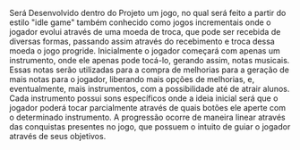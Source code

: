 Será Desenvolvido dentro do Projeto um jogo, no qual será feito a partir do estilo "idle game" também conhecido como jogos incrementais onde o jogador evolui através de uma moeda de troca, que pode ser recebida de diversas formas, passando assim através do recebimento e troca dessa moeda o jogo progride. Inicialmente o jogador começará com apenas um instrumento, onde ele apenas pode tocá-lo, gerando assim, notas musicais. Essas notas serão utilizadas para a compra de melhorias para a geração de mais notas para o jogador, liberando mais opções de melhorias, e, eventualmente, mais instrumentos, com a possibilidade até de atrair alunos. Cada instrumento possui sons específicos onde a ideia inicial será que o jogador poderá tocar parcialmente através de quais botões ele aperte com o determinado instrumento. A progressão ocorre de maneira linear através das conquistas presentes no jogo, que possuem o intuito de guiar o jogador através de seus objetivos.